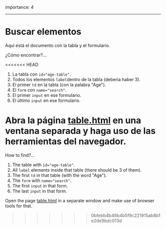 importance: 4

---

# Buscar elementos
Aquí está el documento con la tabla y el formulario.

¿Cómo encontrar?...

<<<<<<< HEAD
1. La tabla con `id="age-table"`.
2. Todos los elementos `label`dentro de la tabla (debería haber 3).
3. El primer `td` en la tabla (con la palabra "Age").
4. El `form` con `name="search"`.
5. El primer `input` en ese formulario.
6. El último `input` en ese formulario.

Abra la página [table.html](table.html) en una ventana separada y haga uso de las herramientas del navegador. 
=======
How to find?...

1. The table with `id="age-table"`.
2. All `label` elements inside that table (there should be 3 of them).
3. The first `td` in that table (with the word "Age").
4. The `form` with `name="search"`.
5. The first `input` in that form.
6. The last `input` in that form.

Open the page [table.html](table.html) in a separate window and make use of browser tools for that.
>>>>>>> 0bfebb4b46b4b5f9c221915ab8b1e2de9bdc013d
